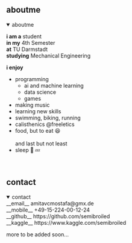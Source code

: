 ## aboutme

<details open>
<summary>aboutme</summary>

  __i am a__ student <br>
  __in my__ 4th Semester <br>
  __at__ TU Darmstadt <br>
  __studying__ Mechanical Engineering <br>
  
  __i enjoy__

  - programming
     - ai and machine learning
     - data science
     - games
  - making music
  - learning new skills
  - swimming, biking, running
  - calisthenics @freeletics
  - food, but to eat 😆 <br><br>
  and last but not least <br>
  - sleep 🛌 💤<br><br><br>

</details>


## contact

<details open>
<summary>contact</summary>
  __email__ amitavcmostafa@gmx.de<br>
  __mobile__ +49-15-224-00-12-24<br>
  __github__ https://github.com/semibroiled<br>
  __kaggle__ https://www.kaggle.com/semibroiled<br>

</details>

more to be added soon...

